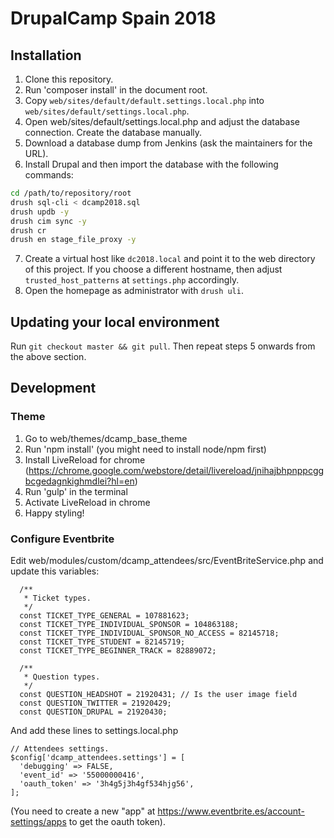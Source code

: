 # DrupalCamp Spain 2018

## Installation

1. Clone this repository.
2. Run 'composer install' in the document root.
3. Copy `web/sites/default/default.settings.local.php` into
   `web/sites/default/settings.local.php`.
4. Open web/sites/default/settings.local.php and adjust the
   database connection. Create the database manually.
5. Download a database dump from Jenkins (ask the maintainers for the URL).
6. Install Drupal and then import the database with the following commands:
```bash
cd /path/to/repository/root
drush sql-cli < dcamp2018.sql
drush updb -y
drush cim sync -y
drush cr
drush en stage_file_proxy -y
```
7. Create a virtual host like `dc2018.local` and point it to the web
   directory of this project. If you choose a different hostname, then
   adjust `trusted_host_patterns` at `settings.php` accordingly.
8. Open the homepage as administrator with `drush uli`.

## Updating your local environment
Run `git checkout master && git pull`. Then repeat steps 5 onwards from the above section.

## Development

### Theme
1. Go to web/themes/dcamp_base_theme
1. Run 'npm install' (you might need to install node/npm first)
1. Install LiveReload for chrome (https://chrome.google.com/webstore/detail/livereload/jnihajbhpnppcggbcgedagnkighmdlei?hl=en)
1. Run 'gulp' in the terminal
1. Activate LiveReload in chrome
1. Happy styling!

### Configure Eventbrite
Edit web/modules/custom/dcamp_attendees/src/EventBriteService.php and update this variables:
```
  /**
   * Ticket types.
   */
  const TICKET_TYPE_GENERAL = 107881623;
  const TICKET_TYPE_INDIVIDUAL_SPONSOR = 104863188;
  const TICKET_TYPE_INDIVIDUAL_SPONSOR_NO_ACCESS = 82145718;
  const TICKET_TYPE_STUDENT = 82145719;
  const TICKET_TYPE_BEGINNER_TRACK = 82889072;

  /**
   * Question types.
   */
  const QUESTION_HEADSHOT = 21920431; // Is the user image field
  const QUESTION_TWITTER = 21920429;
  const QUESTION_DRUPAL = 21920430;
```


And add these lines to settings.local.php
```
// Attendees settings.
$config['dcamp_attendees.settings'] = [
  'debugging' => FALSE,
  'event_id' => '55000000416',
  'oauth_token' => '3h4g5j3h4gf534hjg56',
];
``` 
(You need to create a new "app" at https://www.eventbrite.es/account-settings/apps to get the oauth token).